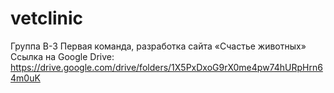 # vetclinic
Группа В-3 Первая команда, разработка сайта «Счастье животных»
Ссылка на Google Drive: https://drive.google.com/drive/folders/1X5PxDxoG9rX0me4pw74hURpHrn64m0uK
